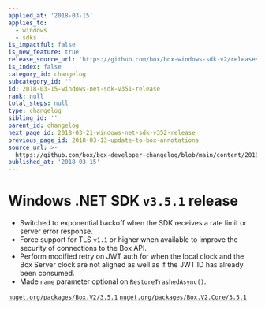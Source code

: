 ```yaml
---
applied_at: '2018-03-15'
applies_to:
  - windows
  - sdks
is_impactful: false
is_new_feature: true
release_source_url: 'https://github.com/box/box-windows-sdk-v2/releases/tag/v3.5.1'
is_index: false
category_id: changelog
subcategory_id: ''
id: 2018-03-15-windows-net-sdk-v351-release
rank: null
total_steps: null
type: changelog
sibling_id: ''
parent_id: changelog
next_page_id: 2018-03-21-windows-net-sdk-v352-release
previous_page_id: 2018-03-13-update-to-box-annotations
source_url: >-
  https://github.com/box/box-developer-changelog/blob/main/content/2018/03-15-windows-net-sdk-v351-release.md
published_at: '2018-03-15'
---
```

# Windows .NET SDK `v3.5.1` release

- Switched to exponential backoff when the SDK receives a rate limit or server error response.
- Force support for TLS `v1.1` or higher when available to improve the security of connections to the Box API.
- Perform modified retry on JWT auth for when the local clock and the Box Server clock are not aligned as well as if the JWT ID has already been consumed.
- Made `name` parameter optional on `RestoreTrashedAsync()`.

[`nuget.org/packages/Box.V2/3.5.1`](https://www.nuget.org/packages/Box.V2/3.5.1)
[`nuget.org/packages/Box.V2.Core/3.5.1`](https://www.nuget.org/packages/Box.V2.Core/3.5.1)